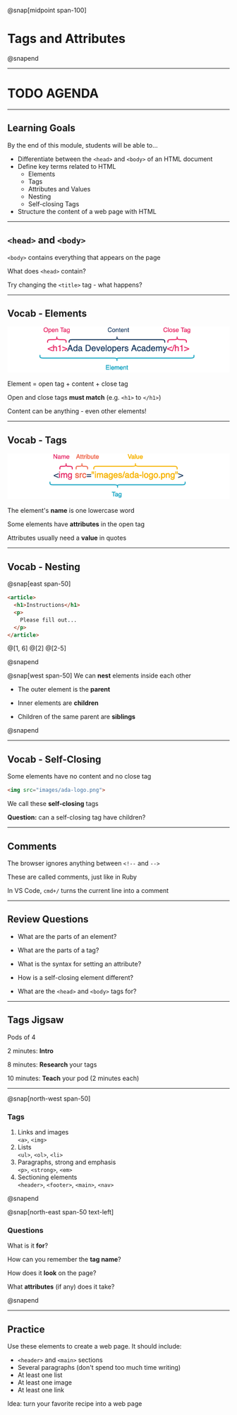 @snap[midpoint span-100]
# Tags and Attributes
@snapend

---

# TODO AGENDA

---

## Learning Goals

By the end of this module, students will be able to...

- Differentiate between the `<head>` and `<body>` of an HTML document
- Define key terms related to HTML
    - Elements
    - Tags
    - Attributes and Values
    - Nesting
    - Self-closing Tags
- Structure the content of a web page with HTML

---

## `<head>` and `<body>`

`<body>` contains everything that appears on the page 

What does `<head>` contain?

Try changing the `<title>` tag - what happens?

---

## Vocab - Elements

<!-- https://www.draw.io/#G1flliSXhehhQJ2Et3rkxicG4bTQzxKeMO -->

![html element vocab](assets/images/HTML-vocab-element.png)

Element = open tag + content + close tag

Open and close tags **must match** (e.g. `<h1>` to `</h1>`)

Content can be anything - even other elements!

---

## Vocab - Tags

<!-- https://www.draw.io/#G1flliSXhehhQJ2Et3rkxicG4bTQzxKeMO -->

![html tag vocab](assets/images/HTML-vocab-tag.png)

The element's **name** is one lowercase word

Some elements have **attributes** in the open tag

Attributes usually need a **value** in quotes

---

## Vocab - Nesting

@snap[east span-50]

```html zoom-15
<article>
  <h1>Instructions</h1>
  <p>
    Please fill out...
  </p>
</article>
```

@[1, 6]
@[2]
@[2-5]

@snapend

@snap[west span-50]
We can **nest** elements inside each other

- The outer element is the **parent**

- Inner elements are **children**

- Children of the same parent are **siblings**

@snapend

---

## Vocab - Self-Closing

Some elements have no content and no close tag

```html zoom-15
<img src="images/ada-logo.png">
```

We call these **self-closing** tags

**Question:** can a self-closing tag have children?

---

## Comments

The browser ignores anything between `<!--` and `-->`

These are called comments, just like in Ruby

In VS Code, `cmd+/` turns the current line into a comment

---

## Review Questions

- What are the parts of an element?

- What are the parts of a tag?

- What is the syntax for setting an attribute?

- How is a self-closing element different?

- What are the `<head>` and `<body>` tags for?

---

## Tags Jigsaw

Pods of 4

2 minutes: **Intro**

8 minutes: **Research** your tags

10 minutes: **Teach** your pod (2 minutes each)

---

@snap[north-west span-50]

### Tags

1. Links and images<div class="indent">`<a>`, `<img>`</div>
1. Lists<div class="indent">`<ul>`, `<ol>`, `<li>`</div>
1. Paragraphs, strong and emphasis<div class="indent">`<p>`, `<strong>`, `<em>`</div>
1. Sectioning elements<div class="indent">`<header>`, `<footer>`, `<main>`, `<nav>`</div>

@snapend

@snap[north-east span-50 text-left]

### Questions

What is it **for**?

How can you remember the **tag name**?

How does it **look** on the page?

What **attributes** (if any) does it take?

@snapend

---

## Practice

Use these elements to create a web page. It should include:

- `<header>` and `<main>` sections
- Several paragraphs (don't spend too much time writing)
- At least one list
- At least one image
- At least one link

Idea: turn your favorite recipe into a web page
